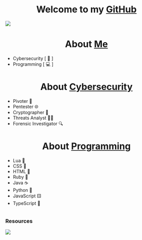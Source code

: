 <h1 align="center">Welcome to my <a href="https://github.com/ofuscada">GitHub</a></h1>
</div>
<img src="https://media.discordapp.net/attachments/1200214997008134225/1204543112765247588/1ab47fcd-4dae-400c-b41e-331b0d1455d8.jpeg?ex=65d51d31&is=65c2a831&hm=a4ca04c6d9a30c1e4a2ca6693c532349cc268d62a9f1747e94976ac69cdb6368&=&format=webp&width=1214&height=683">


<h1 align="center">About <a href="https://media.discordapp.net/attachments/1103833205863354418/1204547211686322206/Cima_da_Conegliano2C_God_the_Father.png?ex=65d52102&is=65c2ac02&hm=82bd47c32412b35cc0fdb149c980a9ac9230b681621d6598a3e617b5377dede1&=&format=webp&quality=lossless">Me</a></h1>

- Cybersecurity [ 🔐 ] 
- Programming   [ 💻 ] 

<h1 align="center">About <a href="https://www.kali.org/">Cybersecurity</a></h1>

- Pivoter 📡
- Pentester 🌐
- Cryptographer 🔑
- Threats Analyst 🕵️‍♂️
- Forensic Investigator 🔍

<h1 align="center">About <a href="https://code.visualstudio.com/">Programming</a></h1>

- Lua 🌙
- CSS 🎨
- HTML 📄
- Ruby 💎
- Java ☕
- Python 🐍
- JavaScript 🟨
- TypeScript 📜

<div align="auto" style="display: inline-block;">
    <h3 align="auto">Resources </h1>
        <img src="https://skillicons.dev/icons?i=lua,css,html,ruby,java,python,javascript,typescript,vscode,linux&perline=8" />
</div>
